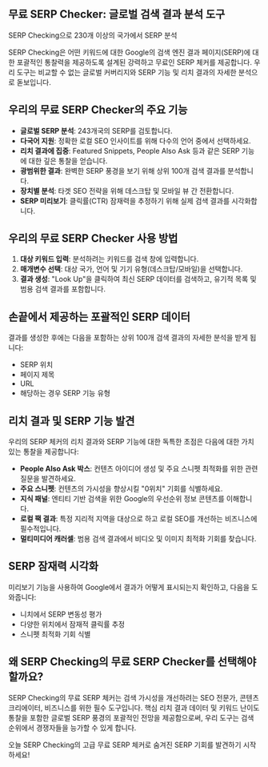 ## 무료 SERP Checker: 글로벌 검색 결과 분석 도구

SERP Checking으로 230개 이상의 국가에서 SERP 분석

SERP Checking은 어떤 키워드에 대한 Google의 검색 엔진 결과 페이지(SERP)에 대한 포괄적인 통찰력을 제공하도록 설계된 강력하고 무료인 SERP 체커를 제공합니다. 우리 도구는 비교할 수 없는 글로벌 커버리지와 SERP 기능 및 리치 결과의 자세한 분석으로 돋보입니다.

## 우리의 무료 SERP Checker의 주요 기능

- **글로벌 SERP 분석**: 243개국의 SERP를 검토합니다.
- **다국어 지원**: 정확한 로컬 SEO 인사이트를 위해 다수의 언어 중에서 선택하세요.
- **리치 결과에 집중**: Featured Snippets, People Also Ask 등과 같은 SERP 기능에 대한 깊은 통찰을 얻습니다.
- **광범위한 결과**: 완벽한 SERP 풍경을 보기 위해 상위 100개 검색 결과를 분석합니다.
- **장치별 분석**: 타겟 SEO 전략을 위해 데스크탑 및 모바일 뷰 간 전환합니다.
- **SERP 미리보기**: 클릭률(CTR) 잠재력을 추정하기 위해 실제 검색 결과를 시각화합니다.

## 우리의 무료 SERP Checker 사용 방법

1. **대상 키워드 입력**: 분석하려는 키워드를 검색 창에 입력합니다.
2. **매개변수 선택**: 대상 국가, 언어 및 기기 유형(데스크탑/모바일)을 선택합니다.
3. **결과 생성**: "Look Up"을 클릭하여 최신 SERP 데이터를 검색하고, 유기적 목록 및 범용 검색 결과를 포함합니다.

## 손끝에서 제공하는 포괄적인 SERP 데이터

결과를 생성한 후에는 다음을 포함하는 상위 100개 검색 결과의 자세한 분석을 받게 됩니다:

- SERP 위치
- 페이지 제목
- URL
- 해당하는 경우 SERP 기능 유형

## 리치 결과 및 SERP 기능 발견

우리의 SERP 체커의 리치 결과와 SERP 기능에 대한 독특한 초점은 다음에 대한 가치 있는 통찰을 제공합니다:

- **People Also Ask 박스**: 컨텐츠 아이디어 생성 및 주요 스니펫 최적화를 위한 관련 질문을 발견하세요.
- **주요 스니펫**: 컨텐츠의 가시성을 향상시킬 "0위치" 기회를 식별하세요.
- **지식 패널**: 엔티티 기반 검색을 위한 Google의 우선순위 정보 콘텐츠를 이해합니다.
- **로컬 팩 결과**: 특정 지리적 지역을 대상으로 하고 로컬 SEO를 개선하는 비즈니스에 필수적입니다.
- **멀티미디어 캐러셀**: 범용 검색 결과에서 비디오 및 이미지 최적화 기회를 찾습니다.

## SERP 잠재력 시각화

미리보기 기능을 사용하여 Google에서 결과가 어떻게 표시되는지 확인하고, 다음을 도와줍니다:

- 니치에서 SERP 변동성 평가
- 다양한 위치에서 잠재적 클릭률 추정
- 스니펫 최적화 기회 식별

## 왜 SERP Checking의 무료 SERP Checker를 선택해야 할까요?

SERP Checking의 무료 SERP 체커는 검색 가시성을 개선하려는 SEO 전문가, 콘텐츠 크리에이터, 비즈니스를 위한 필수 도구입니다. 핵심 리치 결과 데이터 및 키워드 난이도 통찰을 포함한 글로벌 SERP 풍경의 포괄적인 전망을 제공함으로써, 우리 도구는 검색 순위에서 경쟁자들을 능가할 수 있게 합니다.

오늘 SERP Checking의 고급 무료 SERP 체커로 숨겨진 SERP 기회를 발견하기 시작하세요!
